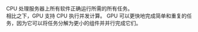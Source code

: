 CPU 处理服务器上所有软件正确运行所需的所有任务。  
相比之下，GPU 支持 CPU 执行并发计算。 GPU 可以更快地完成简单和重复的任务，因为它可以将任务分解为更小的组件并并行完成它们。  
